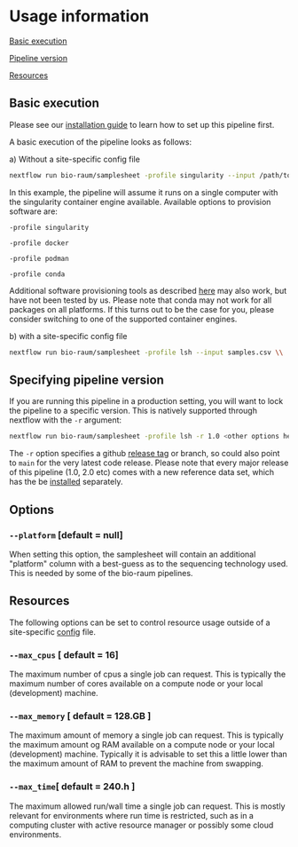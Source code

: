 # Usage information

[Basic execution](#basic-execution)

[Pipeline version](#specifying-pipeline-version)

[Resources](#resources)

## Basic execution

Please see our [installation guide](installation.md) to learn how to set up this pipeline first. 

A basic execution of the pipeline looks as follows:

a) Without a site-specific config file

```bash
nextflow run bio-raum/samplesheet -profile singularity --input /path/to/reads \\
```

In this example, the pipeline will assume it runs on a single computer with the singularity container engine available. Available options to provision software are:

`-profile singularity`

`-profile docker` 

`-profile podman` 

`-profile conda` 

Additional software provisioning tools as described [here](https://www.nextflow.io/docs/latest/container.html) may also work, but have not been tested by us. Please note that conda may not work for all packages on all platforms. If this turns out to be the case for you, please consider switching to one of the supported container engines. 

b) with a site-specific config file

```bash
nextflow run bio-raum/samplesheet -profile lsh --input samples.csv \\
```

## Specifying pipeline version

If you are running this pipeline in a production setting, you will want to lock the pipeline to a specific version. This is natively supported through nextflow with the `-r` argument:

```bash
nextflow run bio-raum/samplesheet -profile lsh -r 1.0 <other options here>
```

The `-r` option specifies a github [release tag](https://github.com/bio-raum/samplesheet/releases) or branch, so could also point to `main` for the very latest code release. Please note that every major release of this pipeline (1.0, 2.0 etc) comes with a new reference data set, which has the be [installed](installation.md) separately.

## Options

### `--platform` [default = null]

When setting this option, the samplesheet will contain an additional "platform" column with a best-guess as to the sequencing technology used. This is needed by some of the bio-raum pipelines. 

## Resources

The following options can be set to control resource usage outside of a site-specific [config](https://github.com/marchoeppner/nf-configs) file.

### `--max_cpus` [ default = 16]

The maximum number of cpus a single job can request. This is typically the maximum number of cores available on a compute node or your local (development) machine. 

### `--max_memory` [ default = 128.GB ]

The maximum amount of memory a single job can request. This is typically the maximum amount og RAM available on a compute node or your local (development) machine. Typically it is advisable to set this a little lower than the maximum amount of RAM to prevent the machine from swapping. 

### `--max_time`[ default = 240.h ]

The maximum allowed run/wall time a single job can request. This is mostly relevant for environments where run time is restricted, such as in a computing cluster with active resource manager or possibly some cloud environments.  